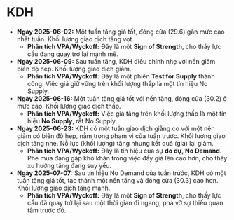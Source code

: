 # KDH

- **Ngày 2025-06-02:** Một tuần tăng giá tốt, đóng cửa (29.6) gần mức cao nhất tuần. Khối lượng giao dịch tăng vọt.
    - **Phân tích VPA/Wyckoff:** Đây là một **Sign of Strength**, cho thấy lực cầu đang quay trở lại mạnh mẽ.
- **Ngày 2025-06-09:** Sau tuần tăng, KDH điều chỉnh nhẹ với nến giảm biên độ hẹp. Khối lượng giao dịch giảm.
    - **Phân tích VPA/Wyckoff:** Đây là một phiên **Test for Supply** thành công. Việc giá giữ vững trên khối lượng thấp là một tín hiệu No Supply.
- **Ngày 2025-06-16:** Một tuần tăng giá tốt với nến tăng, đóng cửa (30.2) ở mức cao. Khối lượng giao dịch thấp.
    - **Phân tích VPA/Wyckoff:** Việc giá tăng trên khối lượng thấp là một tín hiệu **No Supply**, rất No Supply.
- **Ngày 2025-06-23:** KDH có một tuần giao dịch giằng co với một nến giảm có biên độ hẹp, nằm trong phạm vi của tuần trước. Khối lượng giao dịch tăng nhẹ. Nỗ lực (khối lượng) tăng nhưng kết quả (giá) lại giảm.
    - **Phân tích VPA/Wyckoff:** Đây là tín hiệu của sự **do dự, No Demand**. Phe mua đang gặp khó khăn trong việc đẩy giá lên cao hơn, cho thấy xu hướng tăng đang suy yếu.
- **Ngày 2025-07-07:** Sau tín hiệu No Demand của tuần trước, KDH có một tuần tăng giá tốt, tạo thành một nến tăng và đóng cửa (30.3) cao hơn. Khối lượng giao dịch tăng mạnh.
    - **Phân tích VPA/Wyckoff:** Đây là một **Sign of Strength**, cho thấy lực cầu đã quay trở lại sau một thời gian đi ngang, phá vỡ sự thiếu quan tâm trước đó.


